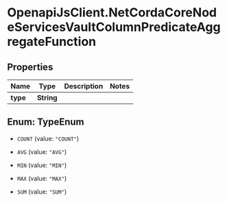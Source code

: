 # OpenapiJsClient.NetCordaCoreNodeServicesVaultColumnPredicateAggregateFunction

## Properties

Name | Type | Description | Notes
------------ | ------------- | ------------- | -------------
**type** | **String** |  | 



## Enum: TypeEnum


* `COUNT` (value: `"COUNT"`)

* `AVG` (value: `"AVG"`)

* `MIN` (value: `"MIN"`)

* `MAX` (value: `"MAX"`)

* `SUM` (value: `"SUM"`)




